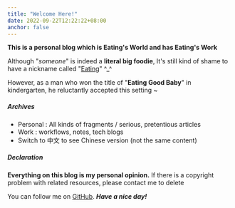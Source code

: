 ```yaml
---
title: "Welcome Here!"
date: 2022-09-22T12:22:22+08:00
anchor: false
---
```


**This is a personal blog which is Eating's World and has Eating's Work**

Although "*someone*" is indeed a **literal big foodie**, It's still kind of shame to have a nickname called "<u>Eating</u>" ^_^ <br>

However, as a man who won the title of "**Eating Good Baby**" in kindergarten, he reluctantly accepted this setting ~

##### Archives
- Personal : All kinds of fragments / serious, pretentious articles
- Work : workflows, notes, tech blogs
- Switch to 中文 to see Chinese version (not the same content)

##### Declaration

**Everything on this blog is my personal opinion.** If there is a copyright problem with related resources, please contact me to delete <br>

You can follow me on [GitHub](https://github.com/AlexLiu2022). ***Have a nice day!***